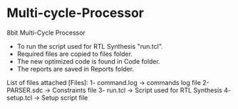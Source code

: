 # Multi-cycle-Processor
8bit Multi-Cycle Processor

- To run the script used for RTL Synthesis "run.tcl".
- Required files are copied to files folder.
- The new optimized code is found in Code folder.
- The reports are saved in Reports folder.

List of files attached [Files]:
1- command.log	    -> commands log file
2- PARSER.sdc	    -> Constraints file
3- run.tcl	    -> Script used for RTL Synthesis
4- setup.tcl	    -> Setup script file
